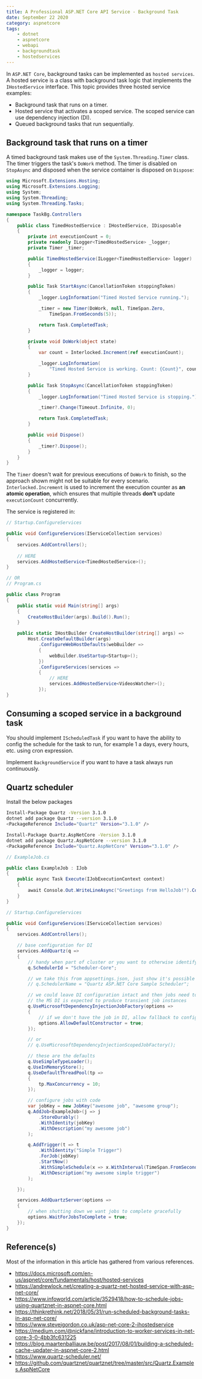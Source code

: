 ```yaml
---
title: A Professional ASP.NET Core API Service - Background Task
date: September 22 2020
category: aspnetcore
tags:
    - dotnet
    - aspnetcore
    - webapi
    - backgroundtask
    - hostedservices
---
```


In `ASP.NET Core`, background tasks can be implemented as `hosted services`. A hosted service is a class with background task logic that implements the `IHostedService` interface. This topic provides three hosted service examples:

* Background task that runs on a timer.
* Hosted service that activates a scoped service. The scoped service can use dependency injection (DI).
* Queued background tasks that run sequentially.

<!-- more -->

## Background task that runs on a timer

A timed background task makes use of the `System.Threading.Timer` class. The timer triggers the task's `DoWork` method. The timer is disabled on `StopAsync` and disposed when the service container is disposed on `Dispose`:



```cs
using Microsoft.Extensions.Hosting;
using Microsoft.Extensions.Logging;
using System;
using System.Threading;
using System.Threading.Tasks;

namespace TaskBg.Controllers
{
    public class TimedHostedService : IHostedService, IDisposable
    {
        private int executionCount = 0;
        private readonly ILogger<TimedHostedService> _logger;
        private Timer _timer;

        public TimedHostedService(ILogger<TimedHostedService> logger)
        {
            _logger = logger;
        }

        public Task StartAsync(CancellationToken stoppingToken)
        {
            _logger.LogInformation("Timed Hosted Service running.");

            _timer = new Timer(DoWork, null, TimeSpan.Zero,
                TimeSpan.FromSeconds(5));

            return Task.CompletedTask;
        }

        private void DoWork(object state)
        {
            var count = Interlocked.Increment(ref executionCount);

            _logger.LogInformation(
                "Timed Hosted Service is working. Count: {Count}", count);
        }

        public Task StopAsync(CancellationToken stoppingToken)
        {
            _logger.LogInformation("Timed Hosted Service is stopping.");

            _timer?.Change(Timeout.Infinite, 0);

            return Task.CompletedTask;
        }

        public void Dispose()
        {
            _timer?.Dispose();
        }
    }
}
```

The `Timer` doesn't wait for previous executions of `DoWork` to finish, so the approach shown might not be suitable for every scenario. `Interlocked.Increment` is used to increment the execution counter as **an atomic operation**, which ensures that multiple threads **don't** update `executionCount` concurrently.

The service is registered in:

```cs
// Startup.ConfigureServices

public void ConfigureServices(IServiceCollection services)
{
    services.AddControllers();
    
    // HERE
    services.AddHostedService<TimedHostedService>();
}

// OR
// Program.cs

public class Program
{
    public static void Main(string[] args)
    {
        CreateHostBuilder(args).Build().Run();
    }

    public static IHostBuilder CreateHostBuilder(string[] args) =>
        Host.CreateDefaultBuilder(args)
            .ConfigureWebHostDefaults(webBuilder =>
            {
                webBuilder.UseStartup<Startup>();
            })
            .ConfigureServices(services =>
            {
                // HERE
                services.AddHostedService<VideosWatcher>();
            });
}
```

## Consuming a scoped service in a background task


















You should implement `IScheduledTask` if you want to have the ability to config the schedule for the task to run, for example 1 a days, every hours, etc. using cron expression.

Implement `BackgroundService` if you want to have a task always run continuously.

## Quartz scheduler 

Install the below packages

```bash
Install-Package Quartz -Version 3.1.0
dotnet add package Quartz --version 3.1.0
<PackageReference Include="Quartz" Version="3.1.0" />

Install-Package Quartz.AspNetCore -Version 3.1.0
dotnet add package Quartz.AspNetCore --version 3.1.0
<PackageReference Include="Quartz.AspNetCore" Version="3.1.0" />
```

```cs
// ExampleJob.cs

public class ExampleJob : IJob
{
    public async Task Execute(IJobExecutionContext context)
    {
        await Console.Out.WriteLineAsync("Greetings from HelloJob!").ConfigureAwait(false);
    }
}

// Startup.ConfigureServices

public void ConfigureServices(IServiceCollection services)
{
    services.AddControllers();

    // base configuration for DI
    services.AddQuartz(q =>
    {
        // handy when part of cluster or you want to otherwise identify multiple schedulers
        q.SchedulerId = "Scheduler-Core";

        // we take this from appsettings.json, just show it's possible
        // q.SchedulerName = "Quartz ASP.NET Core Sample Scheduler";

        // we could leave DI configuration intact and then jobs need to have public no-arg constructor
        // the MS DI is expected to produce transient job instances 
        q.UseMicrosoftDependencyInjectionJobFactory(options =>
        {
            // if we don't have the job in DI, allow fallback to configure via default constructor
            options.AllowDefaultConstructor = true;
        });

        // or 
        // q.UseMicrosoftDependencyInjectionScopedJobFactory();

        // these are the defaults
        q.UseSimpleTypeLoader();
        q.UseInMemoryStore();
        q.UseDefaultThreadPool(tp =>
        {
            tp.MaxConcurrency = 10;
        });

        // configure jobs with code
        var jobKey = new JobKey("awesome job", "awesome group");
        q.AddJob<ExampleJob>(j => j
            .StoreDurably()
            .WithIdentity(jobKey)
            .WithDescription("my awesome job")
        );

        q.AddTrigger(t => t
            .WithIdentity("Simple Trigger")
            .ForJob(jobKey)
            .StartNow()
            .WithSimpleSchedule(x => x.WithInterval(TimeSpan.FromSeconds(1)).RepeatForever())
            .WithDescription("my awesome simple trigger")
        );

    });

    services.AddQuartzServer(options =>
    {
        // when shutting down we want jobs to complete gracefully
        options.WaitForJobsToComplete = true;
    });
}
```


## Reference(s)

Most of the information in this article has gathered from various references.

* https://docs.microsoft.com/en-us/aspnet/core/fundamentals/host/hosted-services
* https://andrewlock.net/creating-a-quartz-net-hosted-service-with-asp-net-core/
* https://www.infoworld.com/article/3529418/how-to-schedule-jobs-using-quartznet-in-aspnet-core.html
* https://thinkrethink.net/2018/05/31/run-scheduled-background-tasks-in-asp-net-core/
* https://www.stevejgordon.co.uk/asp-net-core-2-ihostedservice
* https://medium.com/@nickfane/introduction-to-worker-services-in-net-core-3-0-4bb3fc631225
* https://blog.maartenballiauw.be/post/2017/08/01/building-a-scheduled-cache-updater-in-aspnet-core-2.html
* https://www.quartz-scheduler.net/
* https://github.com/quartznet/quartznet/tree/master/src/Quartz.Examples.AspNetCore